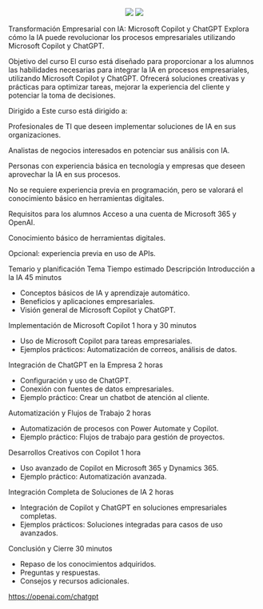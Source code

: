 <p align="center"> <a href="https://copilot.microsoft.com" alt="Microsoft Copilot"><img src="https://img.shields.io/badge/Microsoft-Copilot-green"></a> <a href="https://openai.com/chatgpt" alt="ChatGPT"><img src="https://img.shields.io/badge/ChatGPT-IA-orange"></a> </p>

Transformación Empresarial con IA: Microsoft Copilot y ChatGPT
Explora cómo la IA puede revolucionar los procesos empresariales utilizando Microsoft Copilot y ChatGPT.

Objetivo del curso
El curso está diseñado para proporcionar a los alumnos las habilidades necesarias para integrar la IA en procesos empresariales, utilizando Microsoft Copilot y ChatGPT. Ofrecerá soluciones creativas y prácticas para optimizar tareas, mejorar la experiencia del cliente y potenciar la toma de decisiones.

Dirigido a
Este curso está dirigido a:

Profesionales de TI que deseen implementar soluciones de IA en sus organizaciones.

Analistas de negocios interesados en potenciar sus análisis con IA.

Personas con experiencia básica en tecnología y empresas que deseen aprovechar la IA en sus procesos.

No se requiere experiencia previa en programación, pero se valorará el conocimiento básico en herramientas digitales.

Requisitos para los alumnos
Acceso a una cuenta de Microsoft 365 y OpenAI.

Conocimiento básico de herramientas digitales.

Opcional: experiencia previa en uso de APIs.

Temario y planificación
Tema	Tiempo estimado	Descripción
Introducción a la IA	45 minutos	<ul><li>Conceptos básicos de IA y aprendizaje automático.</li><li>Beneficios y aplicaciones empresariales.</li><li>Visión general de Microsoft Copilot y ChatGPT.</li></ul>
Implementación de Microsoft Copilot	1 hora y 30 minutos	<ul><li>Uso de Microsoft Copilot para tareas empresariales.</li><li>Ejemplos prácticos: Automatización de correos, análisis de datos.</li></ul>
Integración de ChatGPT en la Empresa	2 horas	<ul><li>Configuración y uso de ChatGPT.</li><li>Conexión con fuentes de datos empresariales.</li><li>Ejemplo práctico: Crear un chatbot de atención al cliente.</li></ul>
Automatización y Flujos de Trabajo	2 horas	<ul><li>Automatización de procesos con Power Automate y Copilot.</li><li>Ejemplo práctico: Flujos de trabajo para gestión de proyectos.</li></ul>
Desarrollos Creativos con Copilot	1 hora	<ul><li>Uso avanzado de Copilot en Microsoft 365 y Dynamics 365.</li><li>Ejemplo práctico: Automatización avanzada.</li></ul>
Integración Completa de Soluciones de IA	2 horas	<ul><li>Integración de Copilot y ChatGPT en soluciones empresariales completas.</li><li>Ejemplos prácticos: Soluciones integradas para casos de uso avanzados.</li></ul>
Conclusión y Cierre	30 minutos	<ul><li>Repaso de los conocimientos adquiridos.</li><li>Preguntas y respuestas.</li><li>Consejos y recursos adicionales.</li></ul>
https://openai.com/chatgpt
